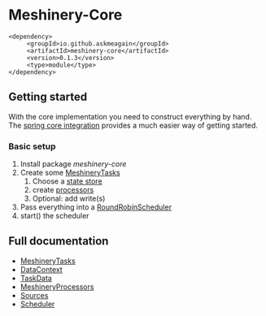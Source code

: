 # Meshinery-Core

    <dependency>
         <groupId>io.github.askmeagain</groupId>
         <artifactId>meshinery-core</artifactId>
         <version>0.1.3</version>
         <type>module</type>
    </dependency>

## Getting started

With the core implementation you need to construct everything by hand.
The [spring core integration](../meshinery-core-spring/core-spring.md) provides a much easier way of getting started.

### Basic setup

1. Install package _meshinery-core_
2. Create some [MeshineryTasks](tasks.md)
   1. Choose a [state store](connectors.md)
   2. create [processors](processors.md)
   3. Optional: add write(s)
3. Pass everything into a [RoundRobinScheduler](scheduler.md)
4. start() the scheduler

## Full documentation

* [MeshineryTasks](tasks.md)
* [DataContext](datacontext.md)
* [TaskData](tasks.md#taskproperties)
* [MeshineryProcessors](processors.md)
* [Sources](connectors.md)
* [Scheduler](scheduler.md)
